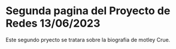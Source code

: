 # Segunda pagina del Proyecto de Redes 13/06/2023
Este segundo pryecto se tratara sobre la biografia de motley Crue.
